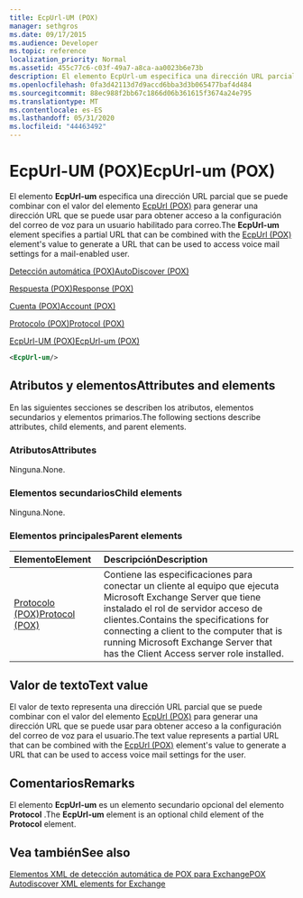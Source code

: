 ```yaml
---
title: EcpUrl-UM (POX)
manager: sethgros
ms.date: 09/17/2015
ms.audience: Developer
ms.topic: reference
localization_priority: Normal
ms.assetid: 455c77c6-c03f-49a7-a8ca-aa0023b6e73b
description: El elemento EcpUrl-um especifica una dirección URL parcial que se puede combinar con el valor del elemento EcpUrl (POX) para generar una dirección URL que se puede usar para obtener acceso a la configuración del correo de voz para un usuario habilitado para correo.
ms.openlocfilehash: 0fa3d42113d7d9accd6bba3d3b065477baf4d484
ms.sourcegitcommit: 88ec988f2bb67c1866d06b361615f3674a24e795
ms.translationtype: MT
ms.contentlocale: es-ES
ms.lasthandoff: 05/31/2020
ms.locfileid: "44463492"
---
```

# <a name="ecpurl-um-pox"></a><span data-ttu-id="e0345-103">EcpUrl-UM (POX)</span><span class="sxs-lookup"><span data-stu-id="e0345-103">EcpUrl-um (POX)</span></span>

<span data-ttu-id="e0345-104">El elemento **EcpUrl-um** especifica una dirección URL parcial que se puede combinar con el valor del elemento [EcpUrl (POX)](ecpurl-pox.md) para generar una dirección URL que se puede usar para obtener acceso a la configuración del correo de voz para un usuario habilitado para correo.</span><span class="sxs-lookup"><span data-stu-id="e0345-104">The **EcpUrl-um** element specifies a partial URL that can be combined with the [EcpUrl (POX)](ecpurl-pox.md) element's value to generate a URL that can be used to access voice mail settings for a mail-enabled user.</span></span> 
  
[<span data-ttu-id="e0345-105">Detección automática (POX)</span><span class="sxs-lookup"><span data-stu-id="e0345-105">AutoDiscover (POX)</span></span>](autodiscover-pox.md)
  
[<span data-ttu-id="e0345-106">Respuesta (POX)</span><span class="sxs-lookup"><span data-stu-id="e0345-106">Response (POX)</span></span>](response-pox.md)
  
[<span data-ttu-id="e0345-107">Cuenta (POX)</span><span class="sxs-lookup"><span data-stu-id="e0345-107">Account (POX)</span></span>](account-pox.md)
  
[<span data-ttu-id="e0345-108">Protocolo (POX)</span><span class="sxs-lookup"><span data-stu-id="e0345-108">Protocol (POX)</span></span>](protocol-pox.md)
  
[<span data-ttu-id="e0345-109">EcpUrl-UM (POX)</span><span class="sxs-lookup"><span data-stu-id="e0345-109">EcpUrl-um (POX)</span></span>](ecpurl-um-pox.md)
  
```XML
<EcpUrl-um/>
```

## <a name="attributes-and-elements"></a><span data-ttu-id="e0345-110">Atributos y elementos</span><span class="sxs-lookup"><span data-stu-id="e0345-110">Attributes and elements</span></span>

<span data-ttu-id="e0345-111">En las siguientes secciones se describen los atributos, elementos secundarios y elementos primarios.</span><span class="sxs-lookup"><span data-stu-id="e0345-111">The following sections describe attributes, child elements, and parent elements.</span></span>
  
### <a name="attributes"></a><span data-ttu-id="e0345-112">Atributos</span><span class="sxs-lookup"><span data-stu-id="e0345-112">Attributes</span></span>

<span data-ttu-id="e0345-113">Ninguna.</span><span class="sxs-lookup"><span data-stu-id="e0345-113">None.</span></span>
  
### <a name="child-elements"></a><span data-ttu-id="e0345-114">Elementos secundarios</span><span class="sxs-lookup"><span data-stu-id="e0345-114">Child elements</span></span>

<span data-ttu-id="e0345-115">Ninguna.</span><span class="sxs-lookup"><span data-stu-id="e0345-115">None.</span></span>
  
### <a name="parent-elements"></a><span data-ttu-id="e0345-116">Elementos principales</span><span class="sxs-lookup"><span data-stu-id="e0345-116">Parent elements</span></span>

|<span data-ttu-id="e0345-117">**Elemento**</span><span class="sxs-lookup"><span data-stu-id="e0345-117">**Element**</span></span>|<span data-ttu-id="e0345-118">**Descripción**</span><span class="sxs-lookup"><span data-stu-id="e0345-118">**Description**</span></span>|
|:-----|:-----|
|[<span data-ttu-id="e0345-119">Protocolo (POX)</span><span class="sxs-lookup"><span data-stu-id="e0345-119">Protocol (POX)</span></span>](protocol-pox.md) <br/> |<span data-ttu-id="e0345-120">Contiene las especificaciones para conectar un cliente al equipo que ejecuta Microsoft Exchange Server que tiene instalado el rol de servidor acceso de clientes.</span><span class="sxs-lookup"><span data-stu-id="e0345-120">Contains the specifications for connecting a client to the computer that is running Microsoft Exchange Server that has the Client Access server role installed.</span></span>  <br/> |
   
## <a name="text-value"></a><span data-ttu-id="e0345-121">Valor de texto</span><span class="sxs-lookup"><span data-stu-id="e0345-121">Text value</span></span>

<span data-ttu-id="e0345-122">El valor de texto representa una dirección URL parcial que se puede combinar con el valor del elemento [EcpUrl (POX)](ecpurl-pox.md) para generar una dirección URL que se puede usar para obtener acceso a la configuración del correo de voz para el usuario.</span><span class="sxs-lookup"><span data-stu-id="e0345-122">The text value represents a partial URL that can be combined with the [EcpUrl (POX)](ecpurl-pox.md) element's value to generate a URL that can be used to access voice mail settings for the user.</span></span> 
  
## <a name="remarks"></a><span data-ttu-id="e0345-123">Comentarios</span><span class="sxs-lookup"><span data-stu-id="e0345-123">Remarks</span></span>

<span data-ttu-id="e0345-124">El elemento **EcpUrl-um** es un elemento secundario opcional del elemento **Protocol** .</span><span class="sxs-lookup"><span data-stu-id="e0345-124">The **EcpUrl-um** element is an optional child element of the **Protocol** element.</span></span> 
  
## <a name="see-also"></a><span data-ttu-id="e0345-125">Vea también</span><span class="sxs-lookup"><span data-stu-id="e0345-125">See also</span></span>



[<span data-ttu-id="e0345-126">Elementos XML de detección automática de POX para Exchange</span><span class="sxs-lookup"><span data-stu-id="e0345-126">POX Autodiscover XML elements for Exchange</span></span>](pox-autodiscover-xml-elements-for-exchange.md)

